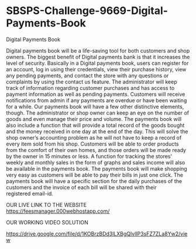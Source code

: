 # SBSPS-Challenge-9669-Digital-Payments-Book
Digital Payments Book

Digital payments book will be a life-saving tool for both customers and shop owners. The biggest benefit of Digital payments bank is that it increases the level of security. Basically in a Digital payments book, users can register for an account, log in using their credentials, view their purchase history, view any pending payments, and contact the store with any questions or complaints by using the contact us feature. The administrator will keep track of information regarding customer purchases and has access to payment information as well as pending payments. Customers will receive notifications from admin if any payments are overdue or have been waiting for a while. 
Our payments book will have a few other distinctive elements, though. The administrator or shop owner can keep an eye on the number of goods and even manage their price and volume. The payments book will also include a function that will provide a total record of the goods bought and the money received in one day at the end of the day. This will solve the shop owner’s accounting problem as he will not have to keep a record of every item sold from his shop. Customers will be able to order products from the comfort of their own homes, and those orders will be made ready by the owner in 15 minutes or less. A function for tracking the stores' weekly and monthly sales in the form of graphs and sales income will also be available in the payments book.
The payments book will make shopping very easy as customers will be able to pay their bills in just one click. The payments book will have a specific section for the daily purchases of the customers and the invoice of each bill will be shared with their registered email-id.

OUR LIVE LINK TO THE WEBSITE
https://feesmanager.000webhostapp.com/

OUR WORKING VIDEO SOLUTION

https://drive.google.com/file/d/1KOBrzBDd3lLXBgQlvlIP3sFZ7ZLa8Yw2/view
